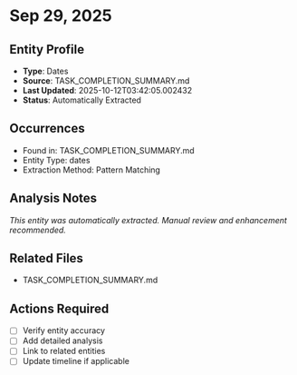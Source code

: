 # Sep 29, 2025

## Entity Profile
- **Type**: Dates
- **Source**: TASK_COMPLETION_SUMMARY.md
- **Last Updated**: 2025-10-12T03:42:05.002432
- **Status**: Automatically Extracted

## Occurrences
- Found in: TASK_COMPLETION_SUMMARY.md
- Entity Type: dates
- Extraction Method: Pattern Matching

## Analysis Notes
*This entity was automatically extracted. Manual review and enhancement recommended.*

## Related Files
- TASK_COMPLETION_SUMMARY.md

## Actions Required
- [ ] Verify entity accuracy
- [ ] Add detailed analysis
- [ ] Link to related entities
- [ ] Update timeline if applicable
